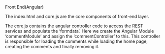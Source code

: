 Front End(Angular)

The index.html and core.js are the core components of front-end layer.

The core.js contains the angular controller code to access the REST services and populate the ‘formdata’. Here we create the Angular Module ‘commentModule’ and assign the ‘commentController’ to this.  This controller is responsible for loading the comments while loading the home page, creating the comments and finally removing it.